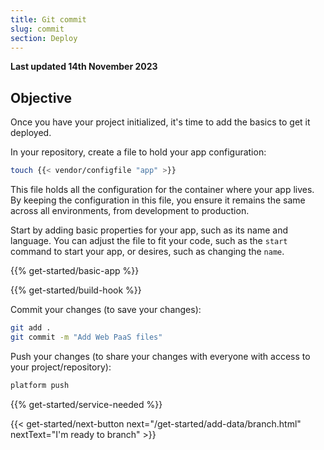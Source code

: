 ```yaml
---
title: Git commit
slug: commit
section: Deploy
---
```


**Last updated 14th November 2023**



## Objective  

Once you have your project initialized, it's time to add the basics to get it deployed.

In your repository, create a file to hold your app configuration:

```bash
touch {{< vendor/configfile "app" >}}
```

This file holds all the configuration for the container where your app lives.
By keeping the configuration in this file,
you ensure it remains the same across all environments, from development to production.

Start by adding basic properties for your app, such as its name and language.
You can adjust the file to fit your code, such as the `start` command to start your app, or desires, such as changing the `name`.

{{% get-started/basic-app %}}

{{% get-started/build-hook %}}

Commit your changes (to save your changes):

```bash
git add .
git commit -m "Add Web PaaS files"
```

Push your changes (to share your changes with everyone with access to your project/repository):

```bash
platform push
```

{{% get-started/service-needed %}}

{{< get-started/next-button next="/get-started/add-data/branch.html" nextText="I'm ready to branch" >}}
